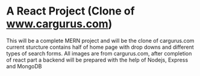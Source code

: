 # A React Project (Clone of www.cargurus.com)

This will be a complete MERN project and will be the clone of cargurus.com
current sturcture contains half of home page with drop downs and different types
of search forms. All images are from cargurus.com, after completion of react part
a backend will be prepared with the help of Nodejs, Express and MongoDB
